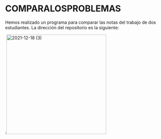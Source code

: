 # COMPARALOSPROBLEMAS
Hemos realizado un programa para comparar las notas del trabajo de dos estudiantes. La dirección del repositorio es la siguiente: 

:<img width="322" alt="2021-12-18 (3)" src="https://user-images.githubusercontent.com/91720991/146640404-d75d94b3-def8-429e-b4c8-9611ede76bd3.png">

